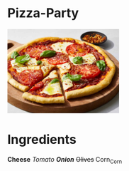 # Pizza-Party

<img src="https://github.com/ArunPrasad2904/Pizza-Party/blob/main/images/pizza.jpg" width=50% height=50%>

# Ingredients

**Cheese**
*Tomato*
***Onion***
~~Olives~~
Corn<sub>Corn</sub>
